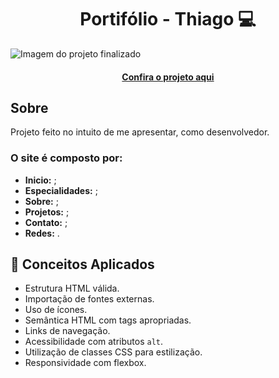 <h1 align="center">Portifólio - Thiago 💻</h1>

![Imagem do projeto finalizado](images/ImgPortifolio.jpg)

<h4 align="center"><a href="https://thigas0608.github.io/portifolio/">Confira o projeto aqui</a></h4>

## Sobre

Projeto feito no intuito de me apresentar, como desenvolvedor.

### O site é composto por:

- **Inicio:** ;
- **Especialidades:** ;
- **Sobre:** ;
- **Projetos:** ;
- **Contato:** ;
- **Redes:** .

## 🧠 Conceitos Aplicados

- Estrutura HTML válida.
- Importação de fontes externas.
- Uso de ícones.
- Semântica HTML com tags apropriadas.
- Links de navegação.
- Acessibilidade com atributos `alt`.
- Utilização de classes CSS para estilização.
- Responsividade com flexbox.
